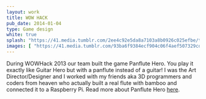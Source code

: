 ```yaml
---
layout: work
title: WOW HACK 
pub_date: 2014-01-04
type: Game design
white: true
splash: "https://41.media.tumblr.com/2ee4c92e5da8a7103a8b0926c025efbe/tumblr_noodpuUxpi1snf70wo1_1280.png"
images: [ "https://41.media.tumblr.com/93ba6f9384ecf904c06f4aef507329cd/tumblr_noo8989S5Y1snf70wo1_400.png", "https://41.media.tumblr.com/eebbf9daa129768bb3fbca8731c79268/tumblr_noo8989S5Y1snf70wo2_400.png" ]
---
```

During WOWHack 2013 our team built the game Panflute Hero. You play it exactly like Guitar Hero but with a panflute instead of a guitar! I was the Art Director/Designer and I worked with my friends aka 3D programmers and coders from heaven who actually built a real flute with bamboo and connected it to a Raspberry Pi. Read more about Panflute Hero [here](http://www.raspberrypi.org/archives/5924).





